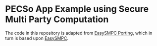 # PECSo App Example using Secure Multi Party Computation

The code in this repository is adapted from [EasySMPC Porting](https://github.com/gask5/EasySMPC-porting/tree/master), which in turn is based upon [EasySMPC](https://github.com/easy-smpc/easy-smpc).